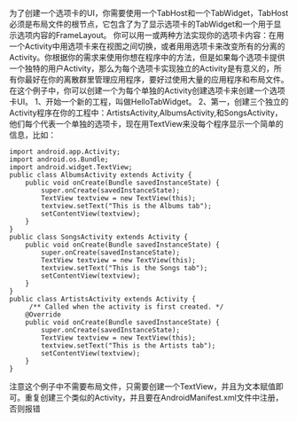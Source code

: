 为了创建一个选项卡的UI，你需要使用一个TabHost和一个TabWidget，TabHost必须是布局文件的根节点，它包含了为了显示选项卡的TabWidget和一个用于显示选项内容的FrameLayout。
你可以用一或两种方法实现你的选项卡内容：在用一个Activity中用选项卡来在视图之间切换，或者用用选项卡来改变所有的分离的Activity。你根据你的需求来使用你想在程序中的方法，但是如果每个选项卡提供一个独特的用户Activity，那么为每个选项卡实现独立的Activity是有意义的，所有你最好在你的离散群里管理应用程序，要好过使用大量的应用程序和布局文件。
在这个例子中，你可以创建一个为每个单独的Activity创建选项卡来创建一个选项卡UI。
1、开始一个新的工程，叫做HelloTabWidget。
2、第一，创建三个独立的Activity程序在你的工程中：ArtistsActivity,AlbumsActivity,和SongsActivity，他们每个代表一个单独的选项卡，现在用TextView来没每个程序显示一个简单的信息，比如：
```  
import android.app.Activity;
import android.os.Bundle;
import android.widget.TextView;
public class AlbumsActivity extends Activity {
	public void onCreate(Bundle savedInstanceState) {
		super.onCreate(savedInstanceState);
		TextView textview = new TextView(this);
		textview.setText("This is the Albums tab");
		setContentView(textview);
	}
}
public class SongsActivity extends Activity {
	public void onCreate(Bundle savedInstanceState) {
		super.onCreate(savedInstanceState);
		TextView textview = new TextView(this);
		textview.setText("This is the Songs tab");
		setContentView(textview);
	}
}
public class ArtistsActivity extends Activity {
	 /** Called when the activity is first created. */
	@Override
	public void onCreate(Bundle savedInstanceState) {
		super.onCreate(savedInstanceState);
		TextView textview = new TextView(this);
		textview.setText("This is the Artists tab");
		setContentView(textview);
	}
}
```
注意这个例子中不需要布局文件，只需要创建一个TextView，并且为文本赋值即可。重复创建三个类似的Activity，并且要在AndroidManifest.xml文件中注册，否则报错